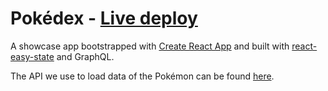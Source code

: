 # Pokédex - [Live deploy](https://pokedex.danielgrgly.now.sh/)
A showcase app bootstrapped with [Create React App](https://github.com/facebook/create-react-app) and built with [react-easy-state](https://github.com/risingstack/react-easy-state) and GraphQL.

The API we use to load data of the Pokémon can be found [here](https://graphql-pokemon.now.sh/).
